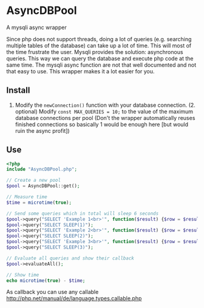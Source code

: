 # AsyncDBPool
A mysqli async wrapper

Since php does not support threads, doing a lot of queries (e.g. searching multiple tables of the database) can take up a lot of time. This will most of the time frustrate the user. Mysqli provides the solution: asynchronous queries. This way we can query the database and execute php code at the same time.
The mysqli async function are not that well documented and not that easy to use. This wrapper makes it a lot easier for you.

## Install
1. Modify the `newConnection()` function with your database connection.
(2. optional) Modify `const MAX_QUERIES = 10;` to the value of the maximum database connections per pool (Don't the wrapper automatically reuses finished connections so basically 1 would be enough here [but would ruin the async profit])

## Use
```php
<?php
include "AsyncDBPool.php";

// Create a new pool
$pool = AsyncDBPool::get();

// Measure time
$time = microtime(true);

// Send some queries which in total will sleep 6 seconds
$pool->query("SELECT 'Example 1<br>'", function($result) {$row = $result->fetch_row(); echo $row[0];});
$pool->query("SELECT SLEEP(1)");
$pool->query("SELECT 'Example 2<br>'", function($result) {$row = $result->fetch_row(); echo $row[0];});
$pool->query("SELECT SLEEP(2)");
$pool->query("SELECT 'Example 3<br>'", function($result) {$row = $result->fetch_row(); echo $row[0];});
$pool->query("SELECT SLEEP(3)");

// Evaluate all queries and show their callback 
$pool->evaluateAll();

// Show time
echo microtime(true) - $time;
```

As callback you can use any callable http://php.net/manual/de/language.types.callable.php

